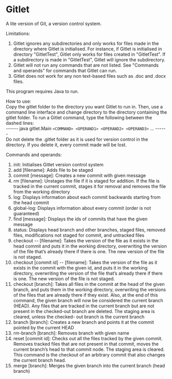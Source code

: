 # Gitlet
A lite version of Git, a version control system.

Limitations:
1) Gitlet ignores any subdirectories and only works for files made in the directory where Gitlet is initialised. For instance, if Gitlet is initialised in directory "GitletTest", Gitlet only works for files created in "GitletTest". If a subdirectory is made in "GitletTest", Gitlet will ignore the subdirectory.
2) Gitlet will not run any commands that are not listed. See "Commands and operands" for commands that Gitlet can run.
3) Gitlet does not work for any non text-based files such as .doc and .docx files. 

This program requires Java to run.

How to use:  
Copy the gitlet folder to the directory you want Gitlet to run in. Then, use a command line interface and change directory to the directory containing the gitlet folder.
To run a Gitlet command, type the following between the dashed lines:   
------  java gitlet.Main `<COMMAND> <OPERAND1> <OPERAND2> <OPERAND3>` ...  ------  
Do not delete the .gitlet folder as it is used for version control in the directory. If you delete it, every commit made will be lost.  

Commands and operands:
1) init: Initialises Gitlet version control system
2) add [filename]: Adds file to be staged
3) commit [message]: Creates a new commit with given message
4) rm [filename]: Unstages the file if it is staged for addition. If the file is tracked in the current commit, stages it for removal and removes the file from the                         working directory
5) log: Displays information about each commit backwards starting from the head commit
6) global-log: Displays information about every commit (order is not guaranteed)
7) find [message]: Displays the ids of commits that have the given message
8) status: Displays head branch and other branches, staged files, removed files, modifications not staged for commit, and untracked files
9) checkout -- [filename]: Takes the version of the file as it exists in the head commit and puts it in the working directory, overwriting the version of the file that’s                            already there if there is one. The new version of the file is not staged.
10) checkout [commit id] -- [filename]: Takes the version of the file as it exists in the commit with the given id, and puts it in the working directory, overwriting the                                         version of the file that’s already there if there is one. The new version of the file is not staged.
11) checkout [branch]: Takes all files in the commit at the head of the given branch, and puts them in the working directory, overwriting the versions of the files that                        are already there if they exist. Also, at the end of this command, the given branch will now be considered the current branch (HEAD). Any files                          that are tracked in the current branch but are not present in the checked-out branch are deleted. The staging area is cleared, unless the checked-                        out branch is the current branch
12) branch [branch]: Creates a new branch and points it at the commit pointed by the current HEAD
13) rm-branch [branch]: Removes branch with given name
14) reset [commit id]: Checks out all the files tracked by the given commit. Removes tracked files that are not present in that commit, moves the current branch’s head                          to that commit node. The staging area is cleared. This command is the checkout of an arbitrary commit that also changes the current branch head.
15) merge [branch]: Merges the given branch into the current branch (head branch)
